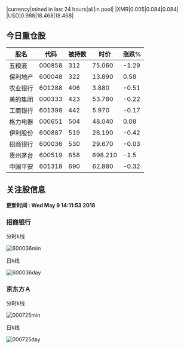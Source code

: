 |currency|mined in last 24 hours|all|in pool|
|XMR|0.005|0.084|0.084|
|USD|0.988|18.468|18.468|

## 今日重仓股 

|股名|代码|被持数|时价|涨跌%|
|---|---|---|---|---|
|五粮液|000858|312|75.060|-1.29|
|保利地产|600048|322|13.890|0.58|
|农业银行|601288|406|3.880|-0.51|
|美的集团|000333|423|53.780|-0.22|
|工商银行|601398|442|5.970|-0.17|
|格力电器|000651|504|48.040|0.08|
|伊利股份|600887|519|26.190|-0.42|
|招商银行|600036|530|29.670|-0.03|
|贵州茅台|600519|658|698.210|-1.5|
|中国平安|601318|690|62.880|-0.32|

## 关注股信息
**更新时间 : Wed May  9 14:11:53 2018**
### 招商银行 
分时k线

![600036min](http://image.sinajs.cn/newchart/min/n/sh600036.gif)

日k线

![600036day](http://image.sinajs.cn/newchart/daily/n/sh600036.gif)

### 京东方Ａ 
分时k线

![000725min](http://image.sinajs.cn/newchart/min/n/sz000725.gif)

日k线

![000725day](http://image.sinajs.cn/newchart/daily/n/sz000725.gif)
